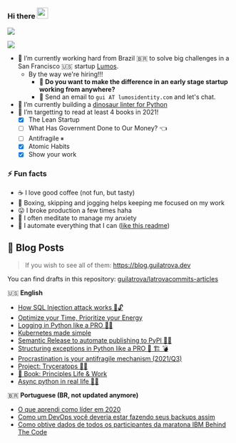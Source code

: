 ### Hi there <a href="https://www.gautamkrishnar.com/"><img src="https://media.giphy.com/media/hvRJCLFzcasrR4ia7z/giphy.gif" width="25px"></a>

[![](https://img.shields.io/twitter/follow/guilatrova?style=social)](https://twitter.com/guilatrova)

[![](https://img.shields.io/github/followers/guilatrova?style=social)](#)


- 🎯 I’m currently working hard from Brazil 🇧🇷 to solve big challenges in a San Francisco 🇺🇸 startup [Lumos](https://github.com/teamlumos). 
   - By the way we're hiring!!! 
       - 🚀 **Do you want to make the difference in an early stage startup working from anywhere?** 
       - 📨 Send an email to `gui AT lumosidentity.com` and let's chat.
- 🦖 I’m currently building a [dinosaur linter for Python](https://blog.guilatrova.dev/project-tryceratops/)
- 🌱 I’m targetting to read at least 4 books in 2021!
   - [x] The Lean Startup
   - [ ] What Has Government Done to Our Money? 👈
   - [ ] Antifragile ⏸
   - [x] Atomic Habits
   - [x] Show your work

### ⚡ Fun facts

- ☕ I love good coffee (not fun, but tasty)
- 🥊 Boxing, skipping and jogging helps keeping me focused on my work
- 😛 I broke production a few times haha
- 🧘 I often meditate to manage my anxiety
- 🤖 I automate everything that I can ([like this readme](https://github.com/guilatrova/guilatrova))


## 📝 Blog Posts

> If you wish to see all of them: https://blog.guilatrova.dev

You can find drafts in this repository: [guilatrova/latrovacommits-articles](https://github.com/guilatrova/latrovacommits-articles)

🇺🇸 **English**
<!-- PERSONAL_BLOG:START -->
- [How SQL Injection attack works 💉🔓](https://blog.guilatrova.dev/how-sql-injection-attack-works-with-examples/)
- [Optimize your Time, Prioritize your Energy](https://blog.guilatrova.dev/optimize-your-time-prioritize-your-energy/)
- [Logging in Python like a PRO 🐍🌴](https://blog.guilatrova.dev/how-to-log-in-python-like-a-pro/)
- [Kubernetes made simple](https://blog.guilatrova.dev/kubernetes-tutorial-for-dummies/)
- [Semantic Release to automate publishing to PyPI 🚀🐍](https://blog.guilatrova.dev/semantic-release-to-automate-versioning-and-publishing-to-pypi-with-github-actions/)
- [Structuring exceptions in Python like a PRO 🐍 🏗️ 💣](https://blog.guilatrova.dev/how-to-structure-exception-in-python-like-a-pro/)
- [Procrastination is your antifragile mechanism (2021/Q3)](https://blog.guilatrova.dev/procrastination-is-your-antifragile-mechanism-q3-2021/)
- [Project: Tryceratops 🦖✨](https://blog.guilatrova.dev/project-tryceratops/)
- [📕 Book: Principles Life & Work](https://blog.guilatrova.dev/book-principles-life-work/)
- [Async python in real life 🐍🔀](https://blog.guilatrova.dev/async-python-in-real-life/)
<!-- PERSONAL_BLOG:END -->

🇧🇷 **Portuguese (BR, not updated anymore)**
<!-- MEDIUM-BR:START -->
- [O que aprendi como líder em 2020](https://guilatrova.medium.com/o-que-aprendi-como-l%C3%ADder-em-2020-39b125f7176b?source=rss-d7e46d8b9f7b------2)
- [Como um DevOps você deveria estar fazendo seus backups assim](https://guilatrova.medium.com/como-um-devops-voc%C3%AA-deveria-estar-fazendo-seus-backups-assim-517ad7c1b3c6?source=rss-d7e46d8b9f7b------2)
- [Como obtive dados de todos os participantes da maratona IBM Behind The Code](https://guilatrova.medium.com/como-obtive-dados-de-todos-os-participantes-da-maratona-ibm-behind-the-code-fd2038f5a187?source=rss-d7e46d8b9f7b------2)
<!-- MEDIUM-BR:END -->
